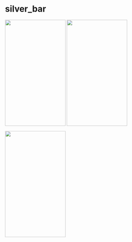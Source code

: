 # silver_bar


<img src="https://user-images.githubusercontent.com/15935347/88920541-548cc000-d26d-11ea-9322-422d7cef87fd.png"  width="200" height="350" />      <img src="https://user-images.githubusercontent.com/15935347/88920548-5787b080-d26d-11ea-88eb-8d7f22ecfcfe.png"  width="200" height="350" /> 

<img src="https://user-images.githubusercontent.com/15935347/88920555-59ea0a80-d26d-11ea-87f6-473a9be44415.png"  width="200" height="350" /> 


